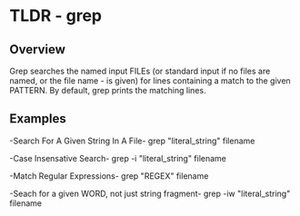 TLDR - grep
==========

Overview
--------

Grep  searches the named input FILEs (or standard input if no files are
       named, or the file name - is given) for lines containing a match to the
       given PATTERN.  By default, grep prints the matching lines.

Examples
--------

-Search For A Given String In A File-
	grep "literal_string" filename

-Case Insensative Search-
	grep -i "literal_string" filename

-Match Regular Expressions-
	grep "REGEX" filename

-Seach for a given WORD, not just string fragment-
	grep -iw "literal_string" filename
